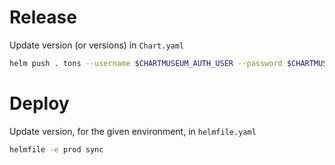 # Release
Update version (or versions) in `Chart.yaml`

```bash
helm push . tons --username $CHARTMUSEUM_AUTH_USER --password $CHARTMUSEUM_AUTH_PASS
```

# Deploy
Update version, for the given environment, in `helmfile.yaml`

```bash
helmfile -e prod sync
```
